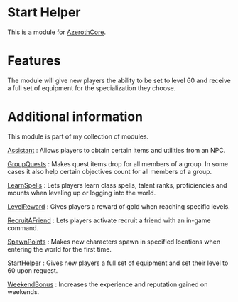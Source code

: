 # Start Helper
This is a module for [AzerothCore](https://github.com/azerothcore/azerothcore-wotlk).

# Features
The module will give new players the ability to be set to level 60 and receive a full set of equipment for the specialization they choose.

# Additional information
This module is part of my collection of modules.

[Assistant](https://github.com/tkn963/mod-assistant) : Allows players to obtain certain items and utilities from an NPC.

[GroupQuests](https://github.com/tkn963/mod-groupquests) : Makes quest items drop for all members of a group. In some cases it also help certain objectives count for all members of a group.

[LearnSpells](https://github.com/tkn963/mod-learnspells) : Lets players learn class spells, talent ranks, proficiencies and mounts when leveling up or logging into the world.

[LevelReward](https://github.com/tkn963/mod-levelreward) : Gives players a reward of gold when reaching specific levels.

[RecruitAFriend](https://github.com/tkn963/mod-recruitafriend) : Lets players activate recruit a friend with an in-game command.

[SpawnPoints](https://github.com/tkn963/mod-spawnpoints) : Makes new characters spawn in specified locations when entering the world for the first time.

[StartHelper](https://github.com/tkn963/mod-starthelper) : Gives new players a full set of equipment and set their level to 60 upon request.

[WeekendBonus](https://github.com/tkn963/mod-weekendbonus) : Increases the experience and reputation gained on weekends.
